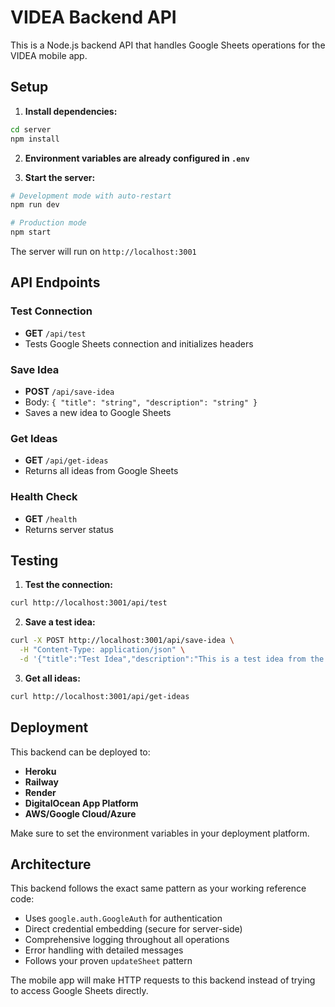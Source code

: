 # VIDEA Backend API

This is a Node.js backend API that handles Google Sheets operations for the VIDEA mobile app.

## Setup

1. **Install dependencies:**
```bash
cd server
npm install
```

2. **Environment variables are already configured in `.env`**

3. **Start the server:**
```bash
# Development mode with auto-restart
npm run dev

# Production mode
npm start
```

The server will run on `http://localhost:3001`

## API Endpoints

### Test Connection
- **GET** `/api/test`
- Tests Google Sheets connection and initializes headers

### Save Idea
- **POST** `/api/save-idea`
- Body: `{ "title": "string", "description": "string" }`
- Saves a new idea to Google Sheets

### Get Ideas
- **GET** `/api/get-ideas`
- Returns all ideas from Google Sheets

### Health Check
- **GET** `/health`
- Returns server status

## Testing

1. **Test the connection:**
```bash
curl http://localhost:3001/api/test
```

2. **Save a test idea:**
```bash
curl -X POST http://localhost:3001/api/save-idea \
  -H "Content-Type: application/json" \
  -d '{"title":"Test Idea","description":"This is a test idea from the backend API"}'
```

3. **Get all ideas:**
```bash
curl http://localhost:3001/api/get-ideas
```

## Deployment

This backend can be deployed to:
- **Heroku**
- **Railway**
- **Render**
- **DigitalOcean App Platform**
- **AWS/Google Cloud/Azure**

Make sure to set the environment variables in your deployment platform.

## Architecture

This backend follows the exact same pattern as your working reference code:
- Uses `google.auth.GoogleAuth` for authentication
- Direct credential embedding (secure for server-side)
- Comprehensive logging throughout all operations
- Error handling with detailed messages
- Follows your proven `updateSheet` pattern

The mobile app will make HTTP requests to this backend instead of trying to access Google Sheets directly.